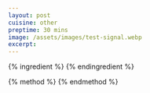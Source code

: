 ```yaml
---
layout: post
cuisine: other
preptime: 30 mins
image: /assets/images/test-signal.webp
excerpt: 
---
```


{% ingredient %}
{% endingredient %}

{% method %}
{% endmethod %}
